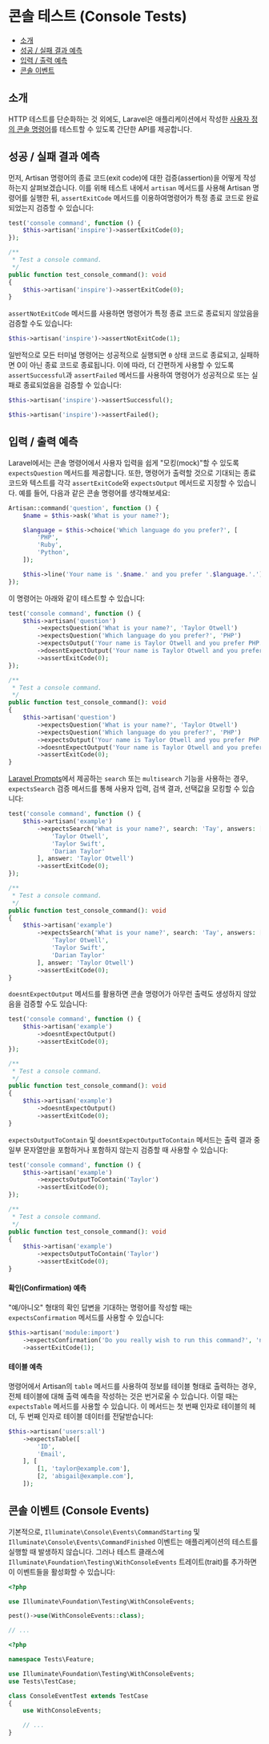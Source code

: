 # 콘솔 테스트 (Console Tests)

- [소개](#introduction)
- [성공 / 실패 결과 예측](#success-failure-expectations)
- [입력 / 출력 예측](#input-output-expectations)
- [콘솔 이벤트](#console-events)

<a name="introduction"></a>
## 소개

HTTP 테스트를 단순화하는 것 외에도, Laravel은 애플리케이션에서 작성한 [사용자 정의 콘솔 명령어](/docs/12.x/artisan)를 테스트할 수 있도록 간단한 API를 제공합니다.

<a name="success-failure-expectations"></a>
## 성공 / 실패 결과 예측

먼저, Artisan 명령어의 종료 코드(exit code)에 대한 검증(assertion)을 어떻게 작성하는지 살펴보겠습니다. 이를 위해 테스트 내에서 `artisan` 메서드를 사용해 Artisan 명령어를 실행한 뒤, `assertExitCode` 메서드를 이용하여명령어가 특정 종료 코드로 완료되었는지 검증할 수 있습니다:

```php tab=Pest
test('console command', function () {
    $this->artisan('inspire')->assertExitCode(0);
});
```

```php tab=PHPUnit
/**
 * Test a console command.
 */
public function test_console_command(): void
{
    $this->artisan('inspire')->assertExitCode(0);
}
```

`assertNotExitCode` 메서드를 사용하면 명령어가 특정 종료 코드로 종료되지 않았음을 검증할 수도 있습니다:

```php
$this->artisan('inspire')->assertNotExitCode(1);
```

일반적으로 모든 터미널 명령어는 성공적으로 실행되면 `0` 상태 코드로 종료되고, 실패하면 0이 아닌 종료 코드로 종료됩니다. 이에 따라, 더 간편하게 사용할 수 있도록 `assertSuccessful`과 `assertFailed` 메서드를 사용하여 명령어가 성공적으로 또는 실패로 종료되었음을 검증할 수 있습니다:

```php
$this->artisan('inspire')->assertSuccessful();

$this->artisan('inspire')->assertFailed();
```

<a name="input-output-expectations"></a>
## 입력 / 출력 예측

Laravel에서는 콘솔 명령어에서 사용자 입력을 쉽게 "모킹(mock)"할 수 있도록 `expectsQuestion` 메서드를 제공합니다. 또한, 명령어가 출력할 것으로 기대되는 종료 코드와 텍스트를 각각 `assertExitCode`와 `expectsOutput` 메서드로 지정할 수 있습니다. 예를 들어, 다음과 같은 콘솔 명령어를 생각해보세요:

```php
Artisan::command('question', function () {
    $name = $this->ask('What is your name?');

    $language = $this->choice('Which language do you prefer?', [
        'PHP',
        'Ruby',
        'Python',
    ]);

    $this->line('Your name is '.$name.' and you prefer '.$language.'.');
});
```

이 명령어는 아래와 같이 테스트할 수 있습니다:

```php tab=Pest
test('console command', function () {
    $this->artisan('question')
        ->expectsQuestion('What is your name?', 'Taylor Otwell')
        ->expectsQuestion('Which language do you prefer?', 'PHP')
        ->expectsOutput('Your name is Taylor Otwell and you prefer PHP.')
        ->doesntExpectOutput('Your name is Taylor Otwell and you prefer Ruby.')
        ->assertExitCode(0);
});
```

```php tab=PHPUnit
/**
 * Test a console command.
 */
public function test_console_command(): void
{
    $this->artisan('question')
        ->expectsQuestion('What is your name?', 'Taylor Otwell')
        ->expectsQuestion('Which language do you prefer?', 'PHP')
        ->expectsOutput('Your name is Taylor Otwell and you prefer PHP.')
        ->doesntExpectOutput('Your name is Taylor Otwell and you prefer Ruby.')
        ->assertExitCode(0);
}
```

[Laravel Prompts](/docs/12.x/prompts)에서 제공하는 `search` 또는 `multisearch` 기능을 사용하는 경우, `expectsSearch` 검증 메서드를 통해 사용자 입력, 검색 결과, 선택값을 모킹할 수 있습니다:

```php tab=Pest
test('console command', function () {
    $this->artisan('example')
        ->expectsSearch('What is your name?', search: 'Tay', answers: [
            'Taylor Otwell',
            'Taylor Swift',
            'Darian Taylor'
        ], answer: 'Taylor Otwell')
        ->assertExitCode(0);
});
```

```php tab=PHPUnit
/**
 * Test a console command.
 */
public function test_console_command(): void
{
    $this->artisan('example')
        ->expectsSearch('What is your name?', search: 'Tay', answers: [
            'Taylor Otwell',
            'Taylor Swift',
            'Darian Taylor'
        ], answer: 'Taylor Otwell')
        ->assertExitCode(0);
}
```

`doesntExpectOutput` 메서드를 활용하면 콘솔 명령어가 아무런 출력도 생성하지 않았음을 검증할 수도 있습니다:

```php tab=Pest
test('console command', function () {
    $this->artisan('example')
        ->doesntExpectOutput()
        ->assertExitCode(0);
});
```

```php tab=PHPUnit
/**
 * Test a console command.
 */
public function test_console_command(): void
{
    $this->artisan('example')
        ->doesntExpectOutput()
        ->assertExitCode(0);
}
```

`expectsOutputToContain` 및 `doesntExpectOutputToContain` 메서드는 출력 결과 중 일부 문자열만을 포함하거나 포함하지 않는지 검증할 때 사용할 수 있습니다:

```php tab=Pest
test('console command', function () {
    $this->artisan('example')
        ->expectsOutputToContain('Taylor')
        ->assertExitCode(0);
});
```

```php tab=PHPUnit
/**
 * Test a console command.
 */
public function test_console_command(): void
{
    $this->artisan('example')
        ->expectsOutputToContain('Taylor')
        ->assertExitCode(0);
}
```

<a name="confirmation-expectations"></a>
#### 확인(Confirmation) 예측

"예/아니오" 형태의 확인 답변을 기대하는 명령어를 작성할 때는 `expectsConfirmation` 메서드를 사용할 수 있습니다:

```php
$this->artisan('module:import')
    ->expectsConfirmation('Do you really wish to run this command?', 'no')
    ->assertExitCode(1);
```

<a name="table-expectations"></a>
#### 테이블 예측

명령어에서 Artisan의 `table` 메서드를 사용하여 정보를 테이블 형태로 출력하는 경우, 전체 테이블에 대해 출력 예측을 작성하는 것은 번거로울 수 있습니다. 이럴 때는 `expectsTable` 메서드를 사용할 수 있습니다. 이 메서드는 첫 번째 인자로 테이블의 헤더, 두 번째 인자로 테이블 데이터를 전달받습니다:

```php
$this->artisan('users:all')
    ->expectsTable([
        'ID',
        'Email',
    ], [
        [1, 'taylor@example.com'],
        [2, 'abigail@example.com'],
    ]);
```

<a name="console-events"></a>
## 콘솔 이벤트 (Console Events)

기본적으로, `Illuminate\Console\Events\CommandStarting` 및 `Illuminate\Console\Events\CommandFinished` 이벤트는 애플리케이션의 테스트를 실행할 때 발생하지 않습니다. 그러나 테스트 클래스에 `Illuminate\Foundation\Testing\WithConsoleEvents` 트레이트(trait)를 추가하면 이 이벤트들을 활성화할 수 있습니다:

```php tab=Pest
<?php

use Illuminate\Foundation\Testing\WithConsoleEvents;

pest()->use(WithConsoleEvents::class);

// ...
```

```php tab=PHPUnit
<?php

namespace Tests\Feature;

use Illuminate\Foundation\Testing\WithConsoleEvents;
use Tests\TestCase;

class ConsoleEventTest extends TestCase
{
    use WithConsoleEvents;

    // ...
}
```
